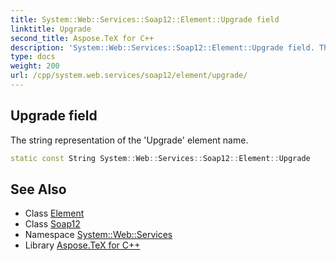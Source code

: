 ```yaml
---
title: System::Web::Services::Soap12::Element::Upgrade field
linktitle: Upgrade
second_title: Aspose.TeX for C++
description: 'System::Web::Services::Soap12::Element::Upgrade field. The string representation of the ''Upgrade'' element name in C++.'
type: docs
weight: 200
url: /cpp/system.web.services/soap12/element/upgrade/
---
```

## Upgrade field


The string representation of the 'Upgrade' element name.

```cpp
static const String System::Web::Services::Soap12::Element::Upgrade
```

## See Also

* Class [Element](../)
* Class [Soap12](../../)
* Namespace [System::Web::Services](../../../)
* Library [Aspose.TeX for C++](../../../../)
